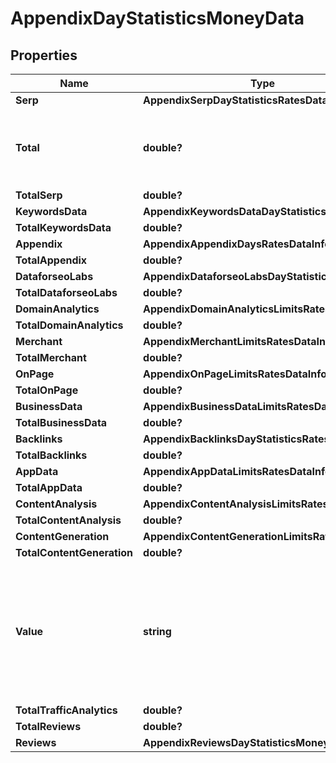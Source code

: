 # AppendixDayStatisticsMoneyData


## Properties

| Name | Type | Description | Notes |
|------------ | ------------- | ------------- | -------------|
**Serp** | **AppendixSerpDayStatisticsRatesData** |  |[optional]|
**Total** | **double?** | total amount of money deposited to your account |[optional]|
**TotalSerp** | **double?** |  |[optional]|
**KeywordsData** | **AppendixKeywordsDataDayStatisticsMoneyData** |  |[optional]|
**TotalKeywordsData** | **double?** |  |[optional]|
**Appendix** | **AppendixAppendixDaysRatesDataInfo** |  |[optional]|
**TotalAppendix** | **double?** |  |[optional]|
**DataforseoLabs** | **AppendixDataforseoLabsDayStatisticsRatesData** |  |[optional]|
**TotalDataforseoLabs** | **double?** |  |[optional]|
**DomainAnalytics** | **AppendixDomainAnalyticsLimitsRatesDataInfo** |  |[optional]|
**TotalDomainAnalytics** | **double?** |  |[optional]|
**Merchant** | **AppendixMerchantLimitsRatesDataInfo** |  |[optional]|
**TotalMerchant** | **double?** |  |[optional]|
**OnPage** | **AppendixOnPageLimitsRatesDataInfo** |  |[optional]|
**TotalOnPage** | **double?** |  |[optional]|
**BusinessData** | **AppendixBusinessDataLimitsRatesDataInfo** |  |[optional]|
**TotalBusinessData** | **double?** |  |[optional]|
**Backlinks** | **AppendixBacklinksDayStatisticsRatesData** |  |[optional]|
**TotalBacklinks** | **double?** |  |[optional]|
**AppData** | **AppendixAppDataLimitsRatesDataInfo** |  |[optional]|
**TotalAppData** | **double?** |  |[optional]|
**ContentAnalysis** | **AppendixContentAnalysisLimitsRatesDataInfo** |  |[optional]|
**TotalContentAnalysis** | **double?** |  |[optional]|
**ContentGeneration** | **AppendixContentGenerationLimitsRatesDataInfo** |  |[optional]|
**TotalContentGeneration** | **double?** |  |[optional]|
**Value** | **string** | time period for grouping<br>day in the yyyy-MM-dd format<br>minute in the yyyy-MM-dd HH:mm format |[optional]|
**TotalTrafficAnalytics** | **double?** |  |[optional]|
**TotalReviews** | **double?** |  |[optional]|
**Reviews** | **AppendixReviewsDayStatisticsMoneyData** |  |[optional]|
